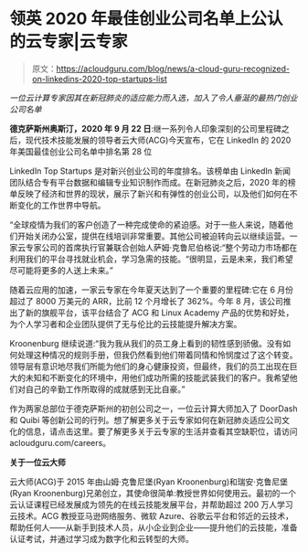 # 领英 2020 年最佳创业公司名单上公认的云专家|云专家

> 原文：<https://acloudguru.com/blog/news/a-cloud-guru-recognized-on-linkedins-2020-top-startups-list>

*一位云计算专家因其在新冠肺炎的适应能力而入选，加入了令人垂涎的最热门创业公司名单*

**德克萨斯州奥斯汀，2020 年 9 月 22 日**:继一系列令人印象深刻的公司里程碑之后，现代技术技能发展的领导者云大师(ACG)今天宣布，它在 LinkedIn 的 2020 年美国最佳创业公司名单中排名第 28 位

LinkedIn Top Startups 是对新兴创业公司的年度排名。该榜单由 LinkedIn 新闻团队结合专有平台数据和编辑专业知识制作而成。在新冠肺炎之后，2020 年的榜单反映了经济和世界的现状，展示了新兴和有弹性的创业公司，以及他们如何在不断变化的工作世界中导航。

“全球疫情为我们的客户创造了一种完成使命的紧迫感。对于一些人来说，随着他们开始关闭办公室，提供在线培训非常重要。其他公司被迫转向云以继续运营。一家云专家公司的首席执行官兼联合创始人萨姆·克鲁尼伯格说:“整个劳动力市场都在利用我们的平台寻找就业机会，学习急需的技能。“很明显，云是未来，我们希望尽可能将更多的人送上未来。”

随着云应用的加速，一家云专家在今年夏天达到了一个重要的里程碑:它在 6 月份超过了 8000 万美元的 ARR，比前 12 个月增长了 362%。今年 8 月，该公司推出了新的旗舰平台，该平台结合了 ACG 和 Linux Academy 产品的优势和好处，为个人学习者和企业团队提供了无与伦比的云技能提升解决方案。

Kroonenburg 继续说道:“我为我从我们的员工身上看到的韧性感到骄傲。没有如何处理这种情况的规则手册，但我仍然看到他们带着同情和怜悯度过了这个转变。领导层有意识地尽我们所能为他们的身心健康投资，但最终，我们的员工出现在巨大的未知和不断变化的环境中，用他们成功所需的技能武装我们的客户。我希望他们对自己的辛勤工作所取得的成就感到无比自豪。”

作为两家总部位于德克萨斯州的初创公司之一，一位云计算大师加入了 DoorDash 和 Quibi 等创新公司的行列。想了解更多关于云专家如何在新冠肺炎适应公司文化的信息，请点击这里。要了解更多关于云专家的生活并查看其空缺职位，请访问 acloudguru.com/careers。

**关于一位云大师**

云大师(ACG)于 2015 年由山姆·克鲁尼堡(Ryan Kroonenburg)和瑞安·克鲁尼堡(Ryan Kroonenburg)兄弟创立，其使命很简单:教授世界如何使用云。最初的一个云认证课程已经发展成为领先的在线云技能发展平台，并帮助超过 200 万人学习云技术。ACG 教授亚马逊网络服务、微软 Azure、谷歌云平台和邻近的云技术，帮助任何人——从新手到技术人员，从小企业到企业——提升他们的云技能，准备认证考试，并通过学习成为数字化和云转型的大师。